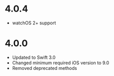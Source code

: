 
# 4.0.4
- watchOS 2+ support

# 4.0.0

- Updated to Swift 3.0
- Changed minimum required iOS version to 9.0
- Removed deprecated methods

